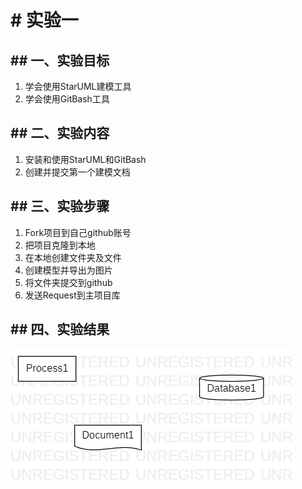 ﻿# # 实验一

## ## 一、实验目标
1. 学会使用StarUML建模工具
2. 学会使用GitBash工具
## ## 二、实验内容
1. 安装和使用StarUML和GitBash
2. 创建并提交第一个建模文档
## ## 三、实验步骤

1. Fork项目到自己github账号
2. 把项目克隆到本地
3. 在本地创建文件夹及文件
4. 创建模型并导出为图片
5. 将文件夹提交到github
6. 发送Request到主项目库

## ## 四、实验结果



![第一个UML图](./model1.jpg)
